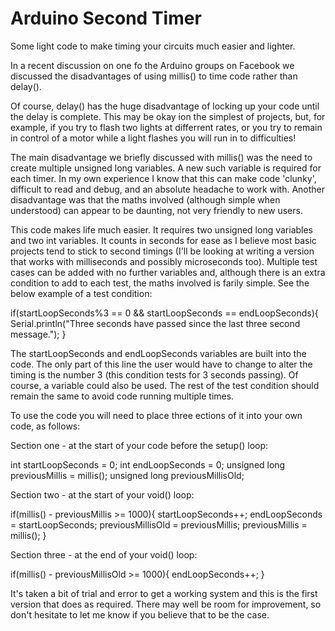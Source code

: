 # Arduino Second Timer
Some light code to make timing your circuits much easier and lighter.

In a recent discussion on one fo the Arduino groups on Facebook we discussed the disadvantages of using millis() to time code rather than delay().

Of course, delay() has the huge disadvantage of locking up your code until the delay is complete. This may be okay ion the simplest of projects, but, for example, if you try to flash two lights at differrent rates, or you try to remain in control of a motor while a light flashes you will run in to difficulties!

The main disadvantage we briefly discussed with millis() was the need to create multiple unsigned long variables. A new such variable is required for each timer. In my own experience I know that this can make code 'clunky', difficult to read and debug, and an absolute headache to work with. Another disadvantage was that the maths involved (although simple when understood) can appear to be daunting, not very friendly to new users.

This code makes life much easier. It requires two unsigned long variables and two int variables. It counts in seconds for ease as I believe most basic projects tend to stick to second timings (I'll be looking at writing a version that works with milliseconds and possibly microseconds too). Multiple test cases can be added with no further variables and, although there is an extra condition to add to each test, the maths involved is farily simple. See the below example of a test condition:

if(startLoopSeconds%3 == 0 && startLoopSeconds == endLoopSeconds){
Serial.println("Three seconds have passed since the last three second message.");
}

The startLoopSeconds and endLoopSeconds variables are built into the code. The only part of this line the user would have to change to alter the timing is the number 3 (this condition tests for 3 seconds passing). Of course, a variable could also be used. The rest of the test condition should remain the same to avoid code running multiple times.

To use the code you will need to place three ections of it into your own code, as follows:

Section one - at the start of your code before the setup() loop:

int startLoopSeconds = 0;
int endLoopSeconds = 0;
unsigned long previousMillis = millis();
unsigned long previousMillisOld;


Section two - at the start of your void() loop:

if(millis() - previousMillis >= 1000){
startLoopSeconds++;
endLoopSeconds = startLoopSeconds;
previousMillisOld = previousMillis;
previousMillis = millis();
}


Section three - at the end of your void() loop:

if(millis() - previousMillisOld >= 1000){
  endLoopSeconds++;
}

It's taken a bit of trial and error to get a working system and this is the first version that does as required. There may well be room for improvement, so don't hesitate to let me know if you believe that to be the case.

